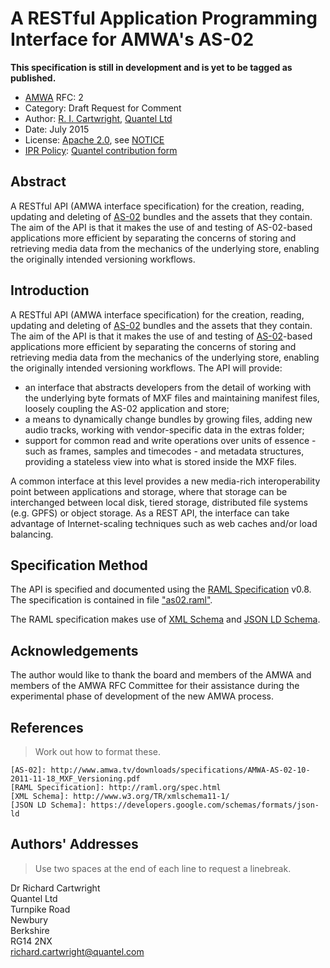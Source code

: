 # A RESTful Application Programming Interface for AMWA's AS-02

**This specification is still in development and is yet to be tagged as published.**

* [AMWA](http://www.amwa.tv) RFC: 2
* Category: Draft Request for Comment
* Author: [R. I. Cartwright](<richard.cartwright@quantel.com>), [Quantel Ltd](http://www.quantel.com/)
* Date: July 2015
* License: [Apache 2.0](../master/LICENSE.TXT), see [NOTICE](../master/NOTICE.TXT) 
* [IPR Policy](http://www.amwa.tv/about/policies/AMWA_IPR_Policy_V3.0.pdf): [Quantel contribution form](../master/RFC2_Quantel_Contribution.pdf)

## Abstract

A RESTful API (AMWA interface specification) for the creation, reading, updating and deleting of [AS-02] bundles and the 
assets that they contain. The aim of the API is that it makes the use of and testing of AS-02-based applications more efficient 
by separating the concerns of storing and retrieving media data from the mechanics of the underlying store, enabling the originally 
intended versioning workflows. 

## Introduction

A RESTful API (AMWA interface specification) for the creation, reading, updating and deleting of [AS-02] bundles and the assets 
that they contain. The aim of the API is that it makes the use of and testing of [AS-02]-based applications more efficient by 
separating the concerns of storing and retrieving media data from the mechanics of the underlying store, enabling the originally 
intended versioning workflows. The API will provide:

* an interface that abstracts developers from the detail of working with the underlying byte formats of MXF files and maintaining 
  manifest files, loosely coupling the AS-02 application and store;
* a means to dynamically change bundles by growing files, adding new audio tracks, working with vendor-specific data in the extras 
  folder;
* support for common read and write operations over units of essence - such as frames, samples and timecodes - and metadata 
  structures, providing a stateless view into what is stored inside the MXF files.

A common interface at this level provides a new media-rich interoperability point between applications and storage, where that storage 
can be interchanged between local disk, tiered storage, distributed file systems (e.g. GPFS) or object storage. As a REST API, the interface 
can take advantage of Internet-scaling techniques such as web caches and/or load balancing.

## Specification Method

The API is specified and documented using the [RAML Specification] v0.8.
The specification is contained in file ["as02.raml"](../master/as02.raml).
    	
The RAML specification makes use of [XML Schema] and [JSON LD Schema].

## Acknowledgements

The author would like to thank the board and members of the AMWA and members of the AMWA RFC Committee for their assistance during
the experimental phase of development of the new AMWA process. 

## References

> Work out how to format these.

```
[AS-02]: http://www.amwa.tv/downloads/specifications/AMWA-AS-02-10-2011-11-18_MXF_Versioning.pdf
[RAML Specification]: http://raml.org/spec.html
[XML Schema]: http://www.w3.org/TR/xmlschema11-1/
[JSON LD Schema]: https://developers.google.com/schemas/formats/json-ld
```

[AS-02]: http://www.amwa.tv/downloads/specifications/AMWA-AS-02-10-2011-11-18_MXF_Versioning.pdf
[RAML Specification]: http://raml.org/spec.html
[XML Schema]: http://www.w3.org/TR/xmlschema11-1/
[JSON LD Schema]: https://developers.google.com/schemas/formats/json-ld

## Authors' Addresses

> Use two spaces at the end of each line to request a linebreak.

Dr Richard Cartwright  
Quantel Ltd  
Turnpike Road  
Newbury  
Berkshire  
RG14 2NX  
<richard.cartwright@quantel.com>